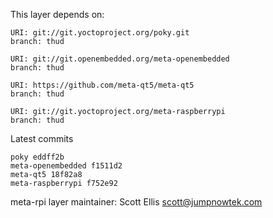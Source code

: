 This layer depends on:

    URI: git://git.yoctoproject.org/poky.git
    branch: thud

    URI: git://git.openembedded.org/meta-openembedded
    branch: thud

    URI: https://github.com/meta-qt5/meta-qt5
    branch: thud

    URI: git://git.yoctoproject.org/meta-raspberrypi
    branch: thud

Latest commits

    poky eddff2b
    meta-openembedded f1511d2
    meta-qt5 18f82a8
    meta-raspberrypi f752e92

meta-rpi layer maintainer: Scott Ellis <scott@jumpnowtek.com>
